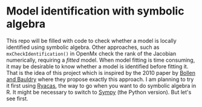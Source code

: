 # Model identification with symbolic algebra
This repo will be filled with code to check whether a model is locally identified using symbolic algebra. Other approaches, such as `mxCheckIdentification()` in OpenMx check the rank of the Jacobian numerically, requiring a *fitted* model. When model fitting is time consuming, it may be desirable to know whether a model is identified before fitting it. That is the idea of this project which is inspired by the 2010 paper by [Bollen and Bauldry](https://journals.sagepub.com/doi/10.1177/0049124110366238) where they propose exactly this approach. I am planning to try it first using [Ryacas](10.32614/CRAN.package.Ryacas), the way to go when you want to do symbolic algebra in R. It might be necessary to switch to [Sympy](https://www.sympy.org/en/index.html) (the Python version). But let's see first. 
